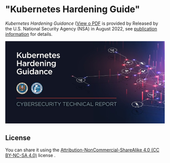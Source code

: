# "Kubernetes Hardening Guide"
*Kubernetes Hardening Guidance* ([View o PDF](https://media.defense.gov/2022/Aug/29/2003066362/-1/-1/0/CTR_KUBERNETES_HARDENING_GUIDANCE_1.2_20220829.PDF) is provided by Released by the U.S. National Security Agency (NSA) in August 2022, see [publication information](publication-information.md) for details.

<p align="center">
   <a href="https://seifrajhi.github.io/kubernetes-hardening-checklist-guidance/">
     <img src="cover-thumbnail.jpg" title=""Kubernetes Hardening Guide" Full version" alt=""Kubernetes Hardening Guide" Full version">
   </a>
</p>

## License

You can share it using the [Attribution-NonCommercial-ShareAlike 4.0 (CC BY-NC-SA 4.0)](https://creativecommons.org/licenses/by-nc-sa/4.0/deed.en) license .
